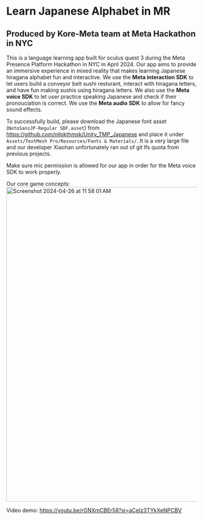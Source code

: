 # Learn Japanese Alphabet in MR
## Produced by Kore-Meta team at Meta Hackathon in NYC

This is a language learning app built for oculus quest 3 during the Meta Presence Platform Hackathon in NYC in April 2024.
Our app aims to provide an immersive experience in mixed reality that makes learning Japanese hiragana alphabet fun and interactive.
We use the **Meta interaction SDK** to let users build a conveyor belt sushi resturant, interact with hiragana letters, and have fun making sushis using hiragana letters.
We also use the **Meta voice SDK** to let user practice speaking Japanese and check if their pronouciation is correct.
We use the **Meta audio SDK** to allow for fancy sound effects.

To successfully build, please download the Japanese font asset (`NotoSansJP-Regular SDF.asset`) from https://github.com/nilpkthmsk/Unity_TMP_Japanese and place it under `Assets/TextMesh Pro/Resources/Fonts & Materials/`.  It is a very large file and our developer Xiaohan unfortunately ran out of git lfs quota from previous projects.

Make sure mic permission is allowed for our app in order for the Meta voice SDK to work properly.

Our core game concepts:
<img width="827" alt="Screenshot 2024-04-26 at 11 58 01 AM" src="https://github.com/Kore-Meta/NYCMetaHackathon/assets/30164085/b463f45a-3bfd-41a1-b13b-f2f94cea893a">

Video demo:
https://youtu.be/rGNXmCBEr58?si=aCeIz3TYkXeNPCBV
